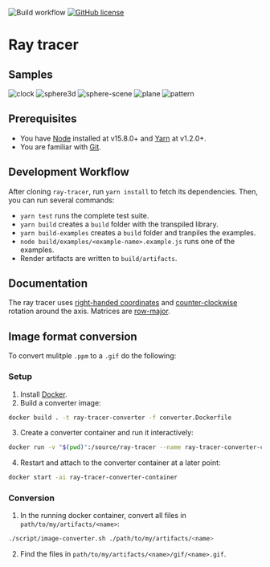 ![Build workflow](https://github.com/oscarlorentzon/ray-tracer/workflows/Build/badge.svg)
[![GitHub license](https://img.shields.io/badge/license-MIT-blue.svg)](https://github.com/oscarlorentzon/ray-tracer/blob/main/LICENSE)

# Ray tracer

## Samples
![clock](https://user-images.githubusercontent.com/2492302/111028115-d8f31400-83f4-11eb-9c31-7436a1124d30.gif)
![sphere3d](https://user-images.githubusercontent.com/2492302/111028020-21f69880-83f4-11eb-8040-5dd33221bb3b.gif)
![sphere-scene](https://user-images.githubusercontent.com/2492302/111028026-2e7af100-83f4-11eb-8943-1937f2ac188f.gif)
![plane](https://user-images.githubusercontent.com/2492302/111028031-35096880-83f4-11eb-9b12-327159d59e2f.gif)
![pattern](https://user-images.githubusercontent.com/2492302/111072852-b5a39400-84dc-11eb-8abf-5d3458299956.gif)

## Prerequisites
- You have [Node](https://nodejs.org) installed at v15.8.0+ and [Yarn](https://classic.yarnpkg.com) at v1.2.0+.
- You are familiar with [Git](https://git-scm.com/).

## Development Workflow
After cloning `ray-tracer`, run `yarn install` to fetch its dependencies. Then, you can run several commands:

- `yarn test` runs the complete test suite.
- `yarn build` creates a `build` folder with the transpiled library.
- `yarn build-examples` creates a `build` folder and tranpiles the examples.
- `node build/examples/<example-name>.example.js` runs one of the examples.
- Render artifacts are written to `build/artifacts`.

## Documentation
The ray tracer uses [right-handed coordinates](https://en.wikipedia.org/wiki/Right-hand_rule) and [counter-clockwise](https://en.wikipedia.org/wiki/Clockwise) rotation around the axis. Matrices are [row-major](https://en.wikipedia.org/wiki/Row-_and_column-major_order).

## Image format conversion
To convert mulitple `.ppm` to a `.gif` do the following:

### Setup
1. Install [Docker](https://www.docker.com/).
2. Build a converter image:
```bash
docker build . -t ray-tracer-converter -f converter.Dockerfile
```
3. Create a converter container and run it interactively:
```bash
docker run -v "$(pwd)":/source/ray-tracer --name ray-tracer-converter-container -it ray-tracer-converter
```
4. Restart and attach to the converter container at a later point:
```bash
docker start -ai ray-tracer-converter-container
```

### Conversion
1. In the running docker container, convert all files in `path/to/my/artifacts/<name>`:
```bash
./script/image-converter.sh ./path/to/my/artifacts/<name>
```
2. Find the files in `path/to/my/artifacts/<name>/gif/<name>.gif`.
